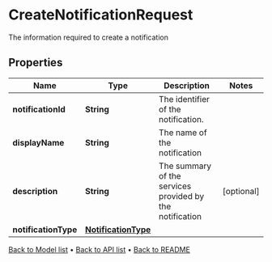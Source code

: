 

# CreateNotificationRequest

The information required to create a notification

## Properties

| Name | Type | Description | Notes |
|------------ | ------------- | ------------- | -------------|
|**notificationId** | **String** | The identifier of the notification. |  |
|**displayName** | **String** | The name of the notification |  |
|**description** | **String** | The summary of the services provided by the notification |  [optional] |
|**notificationType** | [**NotificationType**](NotificationType.md) |  |  |



[Back to Model list](../README.md#documentation-for-models) &#8226; [Back to API list](../README.md#documentation-for-api-endpoints) &#8226; [Back to README](../README.md)


